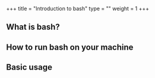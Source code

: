 +++
title = "Introduction to bash"
type = ""
weight = 1
+++

## What is bash? 

## How to run bash on your machine

## Basic usage